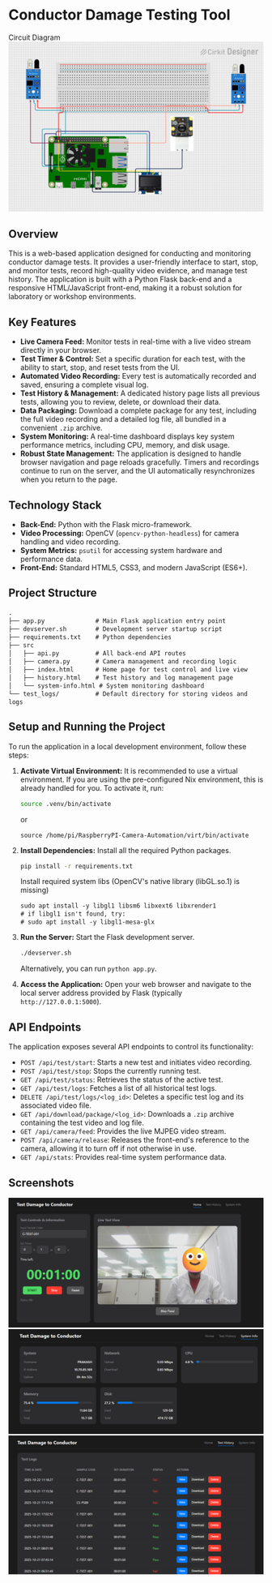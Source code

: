 # Conductor Damage Testing Tool

Circuit Diagram
![circuit](/screenshots/circuit_image.png)

## Overview

This is a web-based application designed for conducting and monitoring conductor damage tests. It provides a user-friendly interface to start, stop, and monitor tests, record high-quality video evidence, and manage test history. The application is built with a Python Flask back-end and a responsive HTML/JavaScript front-end, making it a robust solution for laboratory or workshop environments.

## Key Features

- **Live Camera Feed:** Monitor tests in real-time with a live video stream directly in your browser.
- **Test Timer & Control:** Set a specific duration for each test, with the ability to start, stop, and reset tests from the UI.
- **Automated Video Recording:** Every test is automatically recorded and saved, ensuring a complete visual log.
- **Test History & Management:** A dedicated history page lists all previous tests, allowing you to review, delete, or download their data.
- **Data Packaging:** Download a complete package for any test, including the full video recording and a detailed log file, all bundled in a convenient `.zip` archive.
- **System Monitoring:** A real-time dashboard displays key system performance metrics, including CPU, memory, and disk usage.
- **Robust State Management:** The application is designed to handle browser navigation and page reloads gracefully. Timers and recordings continue to run on the server, and the UI automatically resynchronizes when you return to the page.

## Technology Stack

- **Back-End:** Python with the Flask micro-framework.
- **Video Processing:** OpenCV (`opencv-python-headless`) for camera handling and video recording.
- **System Metrics:** `psutil` for accessing system hardware and performance data.
- **Front-End:** Standard HTML5, CSS3, and modern JavaScript (ES6+).

## Project Structure

```
.
├── app.py              # Main Flask application entry point
├── devserver.sh        # Development server startup script
├── requirements.txt    # Python dependencies
├── src
│   ├── api.py          # All back-end API routes
│   ├── camera.py       # Camera management and recording logic
│   ├── index.html      # Home page for test control and live view
│   ├── history.html    # Test history and log management page
│   └── system-info.html # System monitoring dashboard
└── test_logs/          # Default directory for storing videos and logs
```

## Setup and Running the Project

To run the application in a local development environment, follow these steps:

1.  **Activate Virtual Environment:** It is recommended to use a virtual environment. If you are using the pre-configured Nix environment, this is already handled for you. To activate it, run:
    ```bash
    source .venv/bin/activate
    ```
    or
    ```
    source /home/pi/RaspberryPI-Camera-Automation/virt/bin/activate
    ```

2.  **Install Dependencies:** Install all the required Python packages.
    ```bash
    pip install -r requirements.txt
    ```
    Install required system libs (OpenCV's native library (libGL.so.1) is missing)
    ``` sudo apt update
    sudo apt install -y libgl1 libsm6 libxext6 libxrender1
    # if libgl1 isn't found, try:
    # sudo apt install -y libgl1-mesa-glx
    ```
3.  **Run the Server:** Start the Flask development server.
    ```bash
    ./devserver.sh
    ```
    Alternatively, you can run `python app.py`.

4.  **Access the Application:** Open your web browser and navigate to the local server address provided by Flask (typically `http://127.0.0.1:5000`).

## API Endpoints

The application exposes several API endpoints to control its functionality:

- `POST /api/test/start`: Starts a new test and initiates video recording.
- `POST /api/test/stop`: Stops the currently running test.
- `GET /api/test/status`: Retrieves the status of the active test.
- `GET /api/test/logs`: Fetches a list of all historical test logs.
- `DELETE /api/test/logs/<log_id>`: Deletes a specific test log and its associated video file.
- `GET /api/download/package/<log_id>`: Downloads a `.zip` archive containing the test video and log file.
- `GET /api/camera/feed`: Provides the live MJPEG video stream.
- `POST /api/camera/release`: Releases the front-end's reference to the camera, allowing it to turn off if not otherwise in use.
- `GET /api/stats`: Provides real-time system performance data.

## Screenshots
![indexpage](/screenshots/index.png)
![SystemInfo](/screenshots/sys%20info.png)
![TestHistory](/screenshots/test%20history.png)
